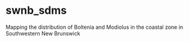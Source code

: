 # swnb_sdms
Mapping the distribution of Boltenia and Modiolus in the coastal zone in Southwestern New Brunswick
